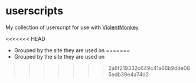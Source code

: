 # userscripts

My collection of userscript for use with [ViolentMonkey](https://violentmonkey.github.io/)

<<<<<<< HEAD
- Grouped by the site they are used on
=======
- Grouped by the site they are used on
>>>>>>> 2a6f219332c649c41a66b9dde085edb39e4a74d2
